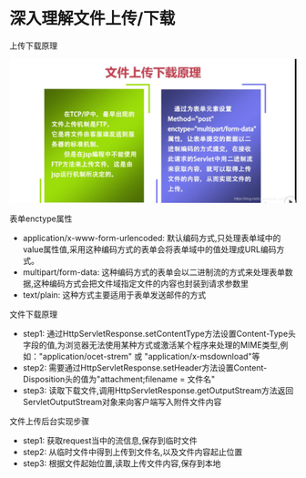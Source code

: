 # 深入理解文件上传/下载

上传下载原理

![](../.gitbook/assets/20181119153651896.png)

表单enctype属性

* application/x-www-form-urlencoded: 默认编码方式,只处理表单域中的value属性值,采用这种编码方式的表单会将表单域中的值处理成URL编码方式。
* multipart/form-data: 这种编码方式的表单会以二进制流的方式来处理表单数据,这种编码方式会把文件域指定文件的内容也封装到请求参数里
* text/plain: 这种方式主要适用于表单发送邮件的方式

文件下载原理

* step1: 通过HttpServletResponse.setContentType方法设置Content-Type头字段的值,为浏览器无法使用某种方式或激活某个程序来处理的MIME类型,例如："application/ocet-strem" 或 "application/x-msdownload"等
* step2: 需要通过HttpServletResponse.setHeader方法设置Content-Disposition头的值为"attachment;filename = 文件名"
* step3: 读取下载文件,调用HttpServletResponse.getOutputStream方法返回ServletOutputStream对象来向客户端写入附件文件内容

文件上传后台实现步骤

* step1: 获取request当中的流信息,保存到临时文件
* step2: 从临时文件中得到上传到文件名,以及文件内容起止位置
* step3: 根据文件起始位置,读取上传文件内容,保存到本地

